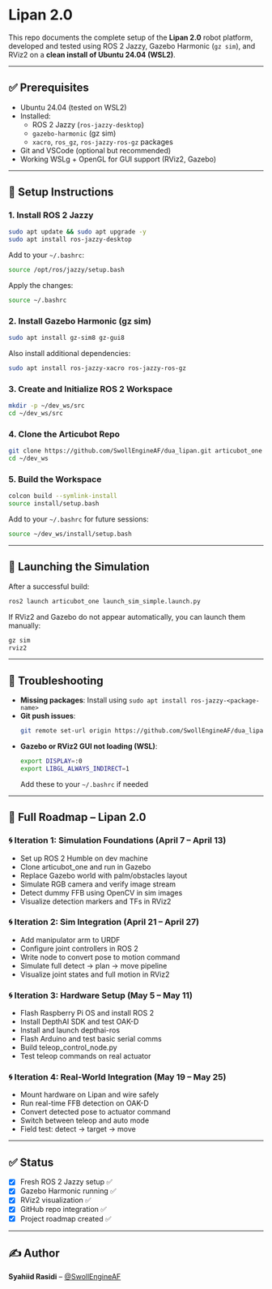 # Lipan 2.0

This repo documents the complete setup of the **Lipan 2.0** robot platform, developed and tested using ROS 2 Jazzy, Gazebo Harmonic (`gz sim`), and RViz2 on a **clean install of Ubuntu 24.04 (WSL2)**.

---

## ✅ Prerequisites

- Ubuntu 24.04 (tested on WSL2)
- Installed:
  - ROS 2 Jazzy (`ros-jazzy-desktop`)
  - `gazebo-harmonic` (gz sim)
  - `xacro`, `ros_gz`, `ros-jazzy-ros-gz` packages
- Git and VSCode (optional but recommended)
- Working WSLg + OpenGL for GUI support (RViz2, Gazebo)

---


## 🧰 Setup Instructions

### 1. Install ROS 2 Jazzy
```bash
sudo apt update && sudo apt upgrade -y
sudo apt install ros-jazzy-desktop
```
Add to your `~/.bashrc`:
```bash
source /opt/ros/jazzy/setup.bash
```
Apply the changes:
```bash
source ~/.bashrc
```

### 2. Install Gazebo Harmonic (gz sim)
```bash
sudo apt install gz-sim8 gz-gui8
```
Also install additional dependencies:
```bash
sudo apt install ros-jazzy-xacro ros-jazzy-ros-gz
```

### 3. Create and Initialize ROS 2 Workspace
```bash
mkdir -p ~/dev_ws/src
cd ~/dev_ws/src
```

### 4. Clone the Articubot Repo
```bash
git clone https://github.com/SwollEngineAF/dua_lipan.git articubot_one
cd ~/dev_ws
```

### 5. Build the Workspace
```bash
colcon build --symlink-install
source install/setup.bash
```
Add to your `~/.bashrc` for future sessions:
```bash
source ~/dev_ws/install/setup.bash
```

---

## 🚀 Launching the Simulation
After a successful build:
```bash
ros2 launch articubot_one launch_sim_simple.launch.py
```
If RViz2 and Gazebo do not appear automatically, you can launch them manually:
```bash
gz sim
rviz2
```

---

## 🔧 Troubleshooting

- **Missing packages**: Install using `sudo apt install ros-jazzy-<package-name>`
- **Git push issues**:
  ```bash
  git remote set-url origin https://github.com/SwollEngineAF/dua_lipan.git
  ```
- **Gazebo or RViz2 GUI not loading (WSL)**:
  ```bash
  export DISPLAY=:0
  export LIBGL_ALWAYS_INDIRECT=1
  ```
  Add these to your `~/.bashrc` if needed

---

## 📆 Full Roadmap – Lipan 2.0

### 🌀 Iteration 1: Simulation Foundations (April 7 – April 13)
- Set up ROS 2 Humble on dev machine
- Clone articubot_one and run in Gazebo
- Replace Gazebo world with palm/obstacles layout
- Simulate RGB camera and verify image stream
- Detect dummy FFB using OpenCV in sim images
- Visualize detection markers and TFs in RViz2

### 🌀 Iteration 2: Sim Integration (April 21 – April 27)
- Add manipulator arm to URDF
- Configure joint controllers in ROS 2
- Write node to convert pose to motion command
- Simulate full detect → plan → move pipeline
- Visualize joint states and full motion in RViz2

### 🌀 Iteration 3: Hardware Setup (May 5 – May 11)
- Flash Raspberry Pi OS and install ROS 2
- Install DepthAI SDK and test OAK-D
- Install and launch depthai-ros
- Flash Arduino and test basic serial comms
- Build teleop_control_node.py
- Test teleop commands on real actuator

### 🌀 Iteration 4: Real-World Integration (May 19 – May 25)
- Mount hardware on Lipan and wire safely
- Run real-time FFB detection on OAK-D
- Convert detected pose to actuator command
- Switch between teleop and auto mode
- Field test: detect → target → move

---

## ✅ Status

- [x] Fresh ROS 2 Jazzy setup ✅
- [x] Gazebo Harmonic running ✅
- [x] RViz2 visualization ✅
- [x] GitHub repo integration ✅
- [x] Project roadmap created ✅

---

## ✍️ Author
**Syahiid Rasidi** – [@SwollEngineAF](https://github.com/SwollEngineAF)
